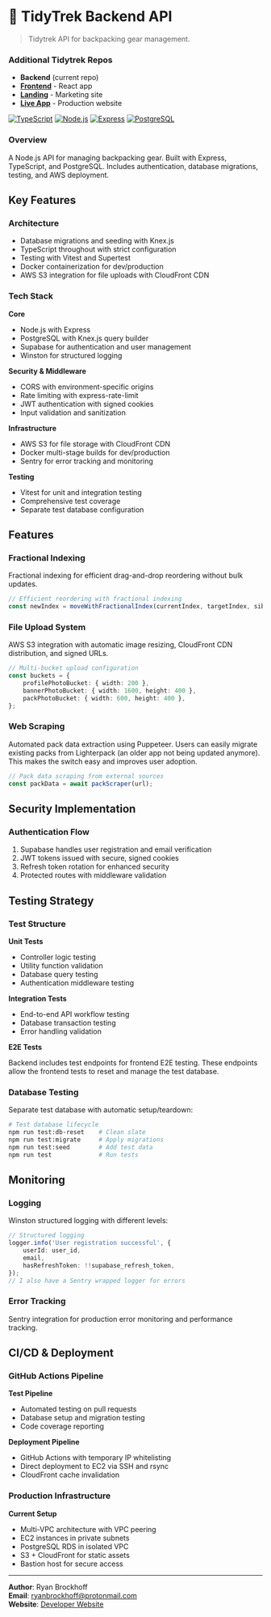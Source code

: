 # 🥾 TidyTrek Backend API

> Tidytrek API for backpacking gear management.

### Additional Tidytrek Repos

- **Backend** (current repo)
- **[Frontend](https://github.com/rwbrockhoff/tidytrek-frontend)** - React app
- **[Landing](https://github.com/rwbrockhoff/tt-landing)** - Marketing site
- **[Live App](https://tidytrek.co)** - Production website

[![TypeScript](https://img.shields.io/badge/TypeScript-5.3-blue.svg)](https://typescriptlang.org/)
[![Node.js](https://img.shields.io/badge/Node.js-22-green.svg)](https://nodejs.org/)
[![Express](https://img.shields.io/badge/Express-4.18-lightgrey.svg)](https://expressjs.com/)
[![PostgreSQL](https://img.shields.io/badge/PostgreSQL-15-blue.svg)](https://postgresql.org/)

### Overview

A Node.js API for managing backpacking gear. Built with Express, TypeScript, and PostgreSQL. Includes authentication, database migrations, testing, and AWS deployment.

## Key Features

### Architecture

- Database migrations and seeding with Knex.js
- TypeScript throughout with strict configuration
- Testing with Vitest and Supertest
- Docker containerization for dev/production
- AWS S3 integration for file uploads with CloudFront CDN

### Tech Stack

**Core**

- Node.js with Express
- PostgreSQL with Knex.js query builder
- Supabase for authentication and user management
- Winston for structured logging

**Security & Middleware**

- CORS with environment-specific origins
- Rate limiting with express-rate-limit
- JWT authentication with signed cookies
- Input validation and sanitization

**Infrastructure**

- AWS S3 for file storage with CloudFront CDN
- Docker multi-stage builds for dev/production
- Sentry for error tracking and monitoring

**Testing**

- Vitest for unit and integration testing
- Comprehensive test coverage
- Separate test database configuration

## Features

### Fractional Indexing

Fractional indexing for efficient drag-and-drop reordering without bulk updates.

```typescript
// Efficient reordering with fractional indexing
const newIndex = moveWithFractionalIndex(currentIndex, targetIndex, siblingIndexes);
```

### File Upload System

AWS S3 integration with automatic image resizing, CloudFront CDN distribution, and signed URLs.

```typescript
// Multi-bucket upload configuration
const buckets = {
	profilePhotoBucket: { width: 200 },
	bannerPhotoBucket: { width: 1600, height: 400 },
	packPhotoBucket: { width: 600, height: 400 },
};
```

### Web Scraping

Automated pack data extraction using Puppeteer. Users can easily migrate
existing packs from Lighterpack (an older app not being updated anymore).
This makes the switch easy and improves user adoption.

```typescript
// Pack data scraping from external sources
const packData = await packScraper(url);
```

## Security Implementation

### Authentication Flow

1. Supabase handles user registration and email verification
2. JWT tokens issued with secure, signed cookies
3. Refresh token rotation for enhanced security
4. Protected routes with middleware validation

## Testing Strategy

### Test Structure

**Unit Tests**

- Controller logic testing
- Utility function validation
- Database query testing
- Authentication middleware testing

**Integration Tests**

- End-to-end API workflow testing
- Database transaction testing
- Error handling validation

**E2E Tests**

Backend includes test endpoints for frontend E2E testing. These endpoints
allow the frontend tests to reset and manage the test database.

### Database Testing

Separate test database with automatic setup/teardown:

```bash
# Test database lifecycle
npm run test:db-reset    # Clean slate
npm run test:migrate     # Apply migrations
npm run test:seed        # Add test data
npm run test             # Run tests
```

## Monitoring

### Logging

Winston structured logging with different levels:

```typescript
// Structured logging
logger.info('User registration successful', {
	userId: user_id,
	email,
	hasRefreshToken: !!supabase_refresh_token,
});
// I also have a Sentry wrapped logger for errors
```

### Error Tracking

Sentry integration for production error monitoring and performance tracking.

## CI/CD & Deployment

### GitHub Actions Pipeline

**Test Pipeline**

- Automated testing on pull requests
- Database setup and migration testing
- Code coverage reporting

**Deployment Pipeline**

- GitHub Actions with temporary IP whitelisting
- Direct deployment to EC2 via SSH and rsync
- CloudFront cache invalidation

### Production Infrastructure

**Current Setup**

- Multi-VPC architecture with VPC peering
- EC2 instances in private subnets
- PostgreSQL RDS in isolated VPC
- S3 + CloudFront for static assets
- Bastion host for secure access

---

**Author**: Ryan Brockhoff  
**Email**: ryanbrockhoff@protonmail.com  
**Website**: [Developer Website](https://ryanbrockhoff.com/)
